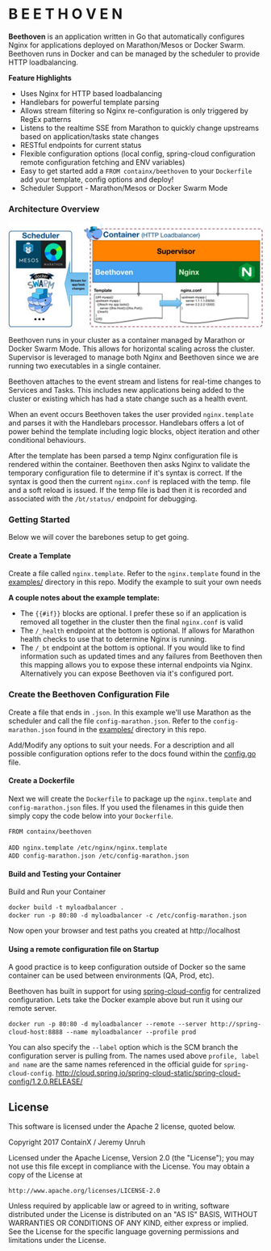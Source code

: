 # B E E T H O V E N

**Beethoven** is an application written in Go that automatically configures Nginx for applications deployed on Marathon/Mesos or Docker Swarm.  Beethoven runs in Docker and can be managed by the scheduler to provide HTTP loadbalancing.

**Feature Highlights**

* Uses Nginx for HTTP based loadbalancing
* Handlebars for powerful template parsing
* Allows stream filtering so Nginx re-configuration is only triggered by RegEx patterns
* Listens to the realtime SSE from Marathon to quickly change upstreams based on application/tasks state changes
* RESTful endpoints for current status
* Flexible configuration options (local config, spring-cloud configuration remote configuration fetching and ENV variables)
* Easy to get started add a `FROM containx/beethoven` to your `Dockerfile` add your template, config options and deploy!
* Scheduler Support - Marathon/Mesos or Docker Swarm Mode


### Architecture Overview

![Architecture](images/beethoven-architecture.jpg?raw=true "Architecture")

Beethoven runs in your cluster as a container managed by Marathon or Docker Swarm Mode.  This allows for horizontal scaling across the cluster.  Supervisor is leveraged to manage both Nginx and Beethoven since we are running two executables in a single container.

Beethoven attaches to the event stream and listens for real-time changes to Services and Tasks.  This includes new applications being added to the cluster or existing which has had a state change such as a health event.

When an event occurs Beethoven takes the user provided `nginx.template` and parses it with the Handlebars processor.  Handlebars offers a lot of power behind the template including logic blocks, object iteration and other conditional behaviours. 

After the template has been parsed a temp Nginx configuration file is rendered within the container.  Beethoven then asks Nginx to validate the temporary configuration file to determine if it's syntax is correct.  If the syntax is good then the current `nginx.conf` is replaced with the temp. file and a soft reload is issued.  If the temp file is bad then it is recorded and associated with the `/bt/status/` endpoint for debugging.

### Getting Started

Below we will cover the barebones setup to get going.  

#### Create a Template

Create a file called `nginx.template`.  Refer to the `nginx.template` found in the [examples/](https://github.com/ContainX/beethoven/tree/master/examples) directory in this repo. Modify the example to suit your own needs 

**A couple notes about the example template:**  
- The `{{#if}}` blocks are optional.  I prefer these so if an application is removed all together in the cluster then the final `nginx.conf` is valid
- The `/_health` endpoint at the bottom is optional.  If allows for Marathon health checks to use that to determine Nginx is running. 
- The `/_bt` endpoint at the bottom is optional.  If you would like to find information such as updated times and any failures from Beethoven then this mapping allows you to expose these internal endpoints via Nginx.  Alternatively you can expose Beethoven via it's configured port.

### Create the Beethoven Configuration File

Create a file that ends in `.json`.  In this example we'll use Marathon as the scheduler and call the file `config-marathon.json`. Refer to the `config-marathon.json` found in the [examples/](https://github.com/ContainX/beethoven/tree/master/examples) directory in this repo.
  
Add/Modify any options to suit your needs.  For a description and all possible configuration options refer to the docs found within the [config.go](https://github.com/ContainX/beethoven/blob/master/config/config.go) file.
 
#### Create a Dockerfile

Next we will create the `Dockerfile` to package up the `nginx.template` and `config-marathon.json` files.  If you used the filenames in this guide then simply copy the code below into your `Dockerfile`.

```
FROM containx/beethoven

ADD nginx.template /etc/nginx/nginx.template
ADD config-marathon.json /etc/config-marathon.json
```

#### Build and Testing your Container

Build and Run your Container

```
docker build -t myloadbalancer .
docker run -p 80:80 -d myloadbalancer -c /etc/config-marathon.json
```

Now open your browser and test paths you created at http://localhost

#### Using a remote configuration file on Startup

A good practice is to keep configuration outside of Docker so the same container can be used between environments (QA, Prod, etc).  

Beethoven has built in support for using [spring-cloud-config](http://cloud.spring.io/spring-cloud-static/spring-cloud-config/1.2.0.RELEASE/) for centralized configuration.  Lets take the Docker example above but run it using our remote server.


```
docker run -p 80:80 -d myloadbalancer --remote --server http://spring-cloud-host:8888 --name myloadbalancer --profile prod
```

You can also specify the `--label` option which is the SCM branch the configuration server is pulling from. The names used above `profile, label and name` are the same names referenced in the official guide for `spring-cloud-config`. http://cloud.spring.io/spring-cloud-static/spring-cloud-config/1.2.0.RELEASE/


## License

This software is licensed under the Apache 2 license, quoted below.

Copyright 2017 ContainX / Jeremy Unruh

Licensed under the Apache License, Version 2.0 (the "License"); you may not
use this file except in compliance with the License. You may obtain a copy of
the License at

    http://www.apache.org/licenses/LICENSE-2.0

Unless required by applicable law or agreed to in writing, software
distributed under the License is distributed on an "AS IS" BASIS, WITHOUT
WARRANTIES OR CONDITIONS OF ANY KIND, either express or implied. See the
License for the specific language governing permissions and limitations under
the License.